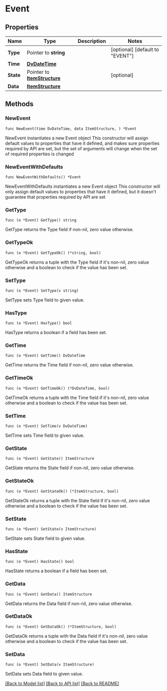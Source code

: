 # Event

## Properties

Name | Type | Description | Notes
------------ | ------------- | ------------- | -------------
**Type** | Pointer to **string** |  | [optional] [default to "EVENT"]
**Time** | [**DvDateTime**](DvDateTime.md) |  | 
**State** | Pointer to [**ItemStructure**](ItemStructure.md) |  | [optional] 
**Data** | [**ItemStructure**](ItemStructure.md) |  | 

## Methods

### NewEvent

`func NewEvent(time DvDateTime, data ItemStructure, ) *Event`

NewEvent instantiates a new Event object
This constructor will assign default values to properties that have it defined,
and makes sure properties required by API are set, but the set of arguments
will change when the set of required properties is changed

### NewEventWithDefaults

`func NewEventWithDefaults() *Event`

NewEventWithDefaults instantiates a new Event object
This constructor will only assign default values to properties that have it defined,
but it doesn't guarantee that properties required by API are set

### GetType

`func (o *Event) GetType() string`

GetType returns the Type field if non-nil, zero value otherwise.

### GetTypeOk

`func (o *Event) GetTypeOk() (*string, bool)`

GetTypeOk returns a tuple with the Type field if it's non-nil, zero value otherwise
and a boolean to check if the value has been set.

### SetType

`func (o *Event) SetType(v string)`

SetType sets Type field to given value.

### HasType

`func (o *Event) HasType() bool`

HasType returns a boolean if a field has been set.

### GetTime

`func (o *Event) GetTime() DvDateTime`

GetTime returns the Time field if non-nil, zero value otherwise.

### GetTimeOk

`func (o *Event) GetTimeOk() (*DvDateTime, bool)`

GetTimeOk returns a tuple with the Time field if it's non-nil, zero value otherwise
and a boolean to check if the value has been set.

### SetTime

`func (o *Event) SetTime(v DvDateTime)`

SetTime sets Time field to given value.


### GetState

`func (o *Event) GetState() ItemStructure`

GetState returns the State field if non-nil, zero value otherwise.

### GetStateOk

`func (o *Event) GetStateOk() (*ItemStructure, bool)`

GetStateOk returns a tuple with the State field if it's non-nil, zero value otherwise
and a boolean to check if the value has been set.

### SetState

`func (o *Event) SetState(v ItemStructure)`

SetState sets State field to given value.

### HasState

`func (o *Event) HasState() bool`

HasState returns a boolean if a field has been set.

### GetData

`func (o *Event) GetData() ItemStructure`

GetData returns the Data field if non-nil, zero value otherwise.

### GetDataOk

`func (o *Event) GetDataOk() (*ItemStructure, bool)`

GetDataOk returns a tuple with the Data field if it's non-nil, zero value otherwise
and a boolean to check if the value has been set.

### SetData

`func (o *Event) SetData(v ItemStructure)`

SetData sets Data field to given value.



[[Back to Model list]](../README.md#documentation-for-models) [[Back to API list]](../README.md#documentation-for-api-endpoints) [[Back to README]](../README.md)



